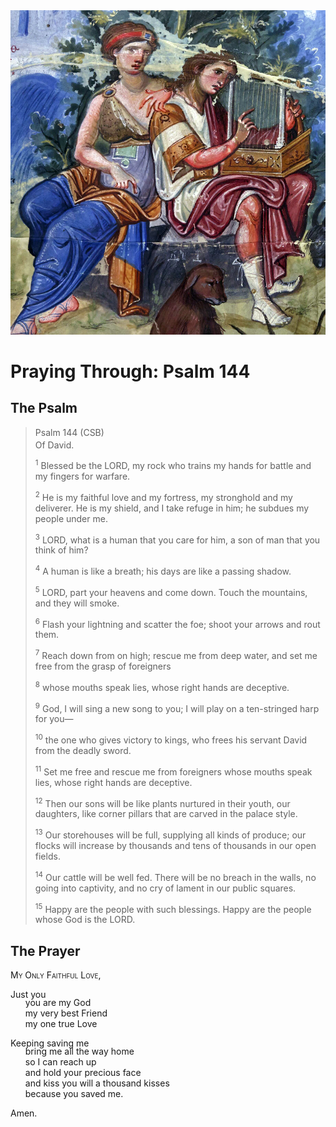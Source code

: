 <img class="intro-right" src="../images/art-paris-psalter.jpg">

<style>
  li {list-style-type: none;}
  p + ul {
    margin-top: -18px;
}
</style>

# Praying Through: Psalm 144

## The Psalm

>Psalm 144 (CSB)  
><sup></sup> Of David. 
>
><sup>1</sup> Blessed be the LORD, my rock who trains my hands for battle and my fingers for warfare. 
>
><sup>2</sup> He is my faithful love and my fortress, my stronghold and my deliverer. He is my shield, and I take refuge in him; he subdues my people under me. 
>
><sup>3</sup> LORD, what is a human that you care for him, a son of man that you think of him? 
>
><sup>4</sup> A human is like a breath; his days are like a passing shadow. 
>
><sup>5</sup> LORD, part your heavens and come down. Touch the mountains, and they will smoke. 
>
><sup>6</sup> Flash your lightning and scatter the foe; shoot your arrows and rout them. 
>
><sup>7</sup> Reach down from on high; rescue me from deep water, and set me free from the grasp of foreigners 
>
><sup>8</sup> whose mouths speak lies, whose right hands are deceptive. 
>
><sup>9</sup> God, I will sing a new song to you; I will play on a ten-stringed harp for you— 
>
><sup>10</sup> the one who gives victory to kings, who frees his servant David from the deadly sword. 
>
><sup>11</sup> Set me free and rescue me from foreigners whose mouths speak lies, whose right hands are deceptive. 
>
><sup>12</sup> Then our sons will be like plants nurtured in their youth, our daughters, like corner pillars that are carved in the palace style. 
>
><sup>13</sup> Our storehouses will be full, supplying all kinds of produce; our flocks will increase by thousands and tens of thousands in our open fields. 
>
><sup>14</sup> Our cattle will be well fed. There will be no breach in the walls, no going into captivity, and no cry of lament in our public squares. 
>
><sup>15</sup> Happy are the people with such blessings. Happy are the people whose God is the LORD.

## The Prayer

<div style="font-variant: small-caps;">
My Only Faithful Love,
</div>

Just you
* you are my God
* my very best Friend
* my one true Love

Keeping saving me
* bring me all the way home
* so I can reach up 
* and hold your precious face
* and kiss you will a thousand kisses
* because you saved me.

Amen.
